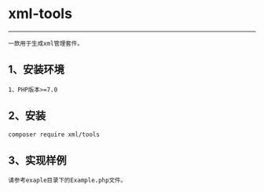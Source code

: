 # xml-tools
-----
    一款用于生成xml管理套件。
## 1、安装环境
    1、PHP版本>=7.0
    
## 2、安装
    composer require xml/tools
## 3、实现样例
    请参考exaple目录下的Example.php文件。
